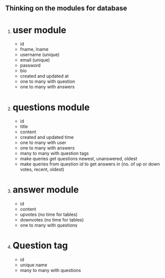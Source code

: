 ## Thinking on the modules for database

1. # user module

   - id
   - fname, lname
   - username (unique)
   - email (unique)
   - password
   - bio
   - created and updated at
   - one to many with question
   - one to many with answers

2. # questions module

   - id
   - title
   - content
   - created and updated time
   - one to many with user
   - one to many with answers
   - many to many with question tags

   * make queries get questions newest, unanswered, oldest
   * make queries from question id to get answers in (no. of up or down votes, recent, oldest)

3. # answer module

   - id
   - content
   - upvotes (no time for tables)
   - downvotes (no time for tables)
   - one to many with questions

4. # Question tag

   - id
   - unique name
   - many to many with questions
